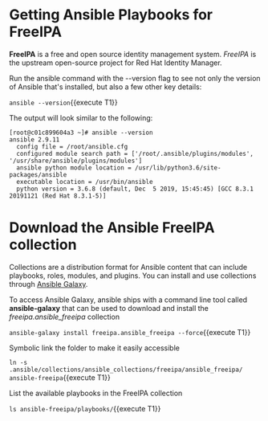 # Getting Ansible Playbooks for FreeIPA

**FreeIPA** is a free and open source identity management system. *FreeIPA* is the upstream open-source project for Red Hat Identity Manager.

Run the ansible command with the --version flag to see not only the version of Ansible that's installed, but also a few other key details:

`ansible --version`{{execute T1}}

The output will look similar to the following:

```
[root@c01c899604a3 ~]# ansible --version
ansible 2.9.11
  config file = /root/ansible.cfg
  configured module search path = ['/root/.ansible/plugins/modules', '/usr/share/ansible/plugins/modules']
  ansible python module location = /usr/lib/python3.6/site-packages/ansible
  executable location = /usr/bin/ansible
  python version = 3.6.8 (default, Dec  5 2019, 15:45:45) [GCC 8.3.1 20191121 (Red Hat 8.3.1-5)]
```
# Download the Ansible FreeIPA collection

Collections are a distribution format for Ansible content that can include playbooks, roles, modules, and plugins. You can install and use collections through [Ansible Galaxy](https://galaxy.ansible.com/). 

To access Ansible Galaxy, ansible ships with a command line tool called **ansible-galaxy** that can be used to download and install the *freeipa.ansible_freeipa* collection

`ansible-galaxy install freeipa.ansible_freeipa --force`{{execute T1}}

Symbolic link the folder to make it easily accessible 

`ln -s .ansible/collections/ansible_collections/freeipa/ansible_freeipa/ ansible-freeipa`{{execute T1}}

List the available playbooks in the FreeIPA collection

`ls ansible-freeipa/playbooks/`{{execute T1}}

